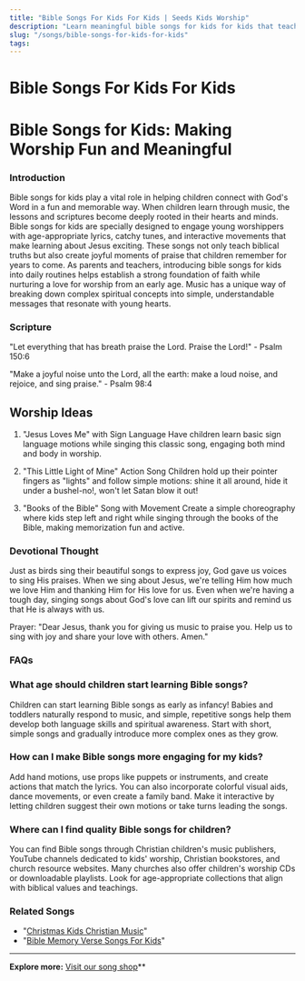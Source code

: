 ```yaml
---
title: "Bible Songs For Kids For Kids | Seeds Kids Worship"
description: "Learn meaningful bible songs for kids for kids that teach Scripture through music. Interactive worship resources for kids and families."
slug: "/songs/bible-songs-for-kids-for-kids"
tags:
---
```


# Bible Songs For Kids For Kids

# Bible Songs for Kids: Making Worship Fun and Meaningful

### Introduction
Bible songs for kids play a vital role in helping children connect with God's Word in a fun and memorable way. When children learn through music, the lessons and scriptures become deeply rooted in their hearts and minds. Bible songs for kids are specially designed to engage young worshippers with age-appropriate lyrics, catchy tunes, and interactive movements that make learning about Jesus exciting. These songs not only teach biblical truths but also create joyful moments of praise that children remember for years to come. As parents and teachers, introducing bible songs for kids into daily routines helps establish a strong foundation of faith while nurturing a love for worship from an early age. Music has a unique way of breaking down complex spiritual concepts into simple, understandable messages that resonate with young hearts.

### Scripture
"Let everything that has breath praise the Lord. Praise the Lord!" - Psalm 150:6

"Make a joyful noise unto the Lord, all the earth: make a loud noise, and rejoice, and sing praise." - Psalm 98:4

## Worship Ideas
1. "Jesus Loves Me" with Sign Language
Have children learn basic sign language motions while singing this classic song, engaging both mind and body in worship.

2. "This Little Light of Mine" Action Song
Children hold up their pointer fingers as "lights" and follow simple motions: shine it all around, hide it under a bushel-no!, won't let Satan blow it out!

3. "Books of the Bible" Song with Movement
Create a simple choreography where kids step left and right while singing through the books of the Bible, making memorization fun and active.

### Devotional Thought
Just as birds sing their beautiful songs to express joy, God gave us voices to sing His praises. When we sing about Jesus, we're telling Him how much we love Him and thanking Him for His love for us. Even when we're having a tough day, singing songs about God's love can lift our spirits and remind us that He is always with us.

Prayer: "Dear Jesus, thank you for giving us music to praise you. Help us to sing with joy and share your love with others. Amen."

### FAQs

### What age should children start learning Bible songs?
Children can start learning Bible songs as early as infancy! Babies and toddlers naturally respond to music, and simple, repetitive songs help them develop both language skills and spiritual awareness. Start with short, simple songs and gradually introduce more complex ones as they grow.

### How can I make Bible songs more engaging for my kids?
Add hand motions, use props like puppets or instruments, and create actions that match the lyrics. You can also incorporate colorful visual aids, dance movements, or even create a family band. Make it interactive by letting children suggest their own motions or take turns leading the songs.

### Where can I find quality Bible songs for children?
You can find Bible songs through Christian children's music publishers, YouTube channels dedicated to kids' worship, Christian bookstores, and church resource websites. Many churches also offer children's worship CDs or downloadable playlists. Look for age-appropriate collections that align with biblical values and teachings.

### Related Songs

- "[Christmas Kids Christian Music](/activities/christmas-kids-christian-music/)"
- "[Bible Memory Verse Songs For Kids](/songs/bible-memory-verse-songs-for-kids/)"

---

**Explore more:** [Visit our song shop](https://seedskidsworship.com/shop)**

<!-- Schema Markup -->
<script type="application/ld+json">
{
  "@context": "https://schema.org",
  "@type": "MusicRecording",
  "name": "Bible Songs For Kids For Kids",
  "byArtist": {
    "@type": "MusicGroup",
    "name": "Seeds Kids Worship"
  },
  "isFamilyFriendly": true,
  "url": "https://seedskidsworship.com/songs/bible-songs-for-kids-for-kids/"
}
</script>